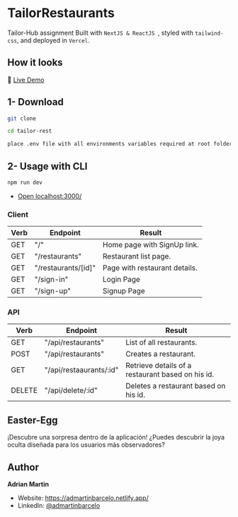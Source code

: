 # TailorRestaurants
Tailor-Hub assignment Built with ```NextJS & ReactJS ```, styled with ```tailwind-css```,  and deployed in ```Vercel```.

## How it looks

🔗 [Live Demo]()


## 1- Download

```sh
git clone 

cd tailor-rest

place .env file with all environments variables required at root folder
```

## 2- Usage with CLI
```sh
npm run dev 
```
- [Open localhost:3000/](http://localhost:3000/)

### Client
Verb | Endpoint | Result
------------ | ------------- | -------------
GET | "/" | Home page with SignUp link.
GET | "/restaurants" | Restaurant list page.
GET | "/restaurants/[id]" | Page with restaurant details.
GET | "/sign-in" | Login Page
GET | "/sign-up" | Signup Page

### API
Verb | Endpoint | Result
------------ | ------------- | -------------
GET | "/api/restaurants" | List of all restaurants.
POST | "/api/restaurants" | Creates a restaurant.
GET | "/api/restaaurants/:id" | Retrieve details of a restaurant based on his id.
DELETE | "/api/delete/:id" | Deletes a restaurant based on his id.

## Easter-Egg

¡Descubre una sorpresa dentro de la aplicación! ¿Puedes descubrir la joya oculta diseñada para los usuarios más observadores?

## Author

**Adrian Martin**

* Website:  https://admartinbarcelo.netlify.app/
* LinkedIn: [@admartinbarcelo](https://www.linkedin.com/in/admartinbarcelo/)
